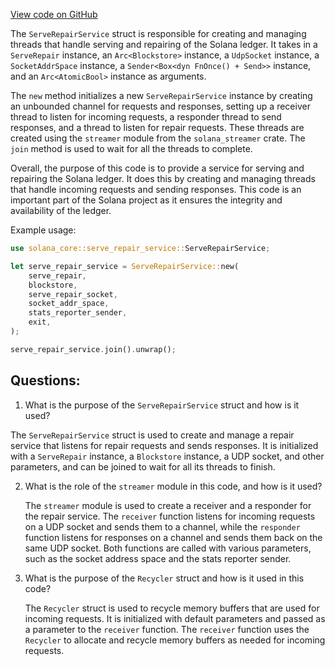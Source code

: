 [View code on GitHub](https://github.com/solana-labs/solana/blob/master/core/src/serve_repair_service.rs)

The `ServeRepairService` struct is responsible for creating and managing threads that handle serving and repairing of the Solana ledger. It takes in a `ServeRepair` instance, an `Arc<Blockstore>` instance, a `UdpSocket` instance, a `SocketAddrSpace` instance, a `Sender<Box<dyn FnOnce() + Send>>` instance, and an `Arc<AtomicBool>` instance as arguments.

The `new` method initializes a new `ServeRepairService` instance by creating an unbounded channel for requests and responses, setting up a receiver thread to listen for incoming requests, a responder thread to send responses, and a thread to listen for repair requests. These threads are created using the `streamer` module from the `solana_streamer` crate. The `join` method is used to wait for all the threads to complete.

Overall, the purpose of this code is to provide a service for serving and repairing the Solana ledger. It does this by creating and managing threads that handle incoming requests and sending responses. This code is an important part of the Solana project as it ensures the integrity and availability of the ledger. 

Example usage:

```rust
use solana_core::serve_repair_service::ServeRepairService;

let serve_repair_service = ServeRepairService::new(
    serve_repair,
    blockstore,
    serve_repair_socket,
    socket_addr_space,
    stats_reporter_sender,
    exit,
);

serve_repair_service.join().unwrap();
```
## Questions: 
 1. What is the purpose of the `ServeRepairService` struct and how is it used?
   
   The `ServeRepairService` struct is used to create and manage a repair service that listens for repair requests and sends responses. It is initialized with a `ServeRepair` instance, a `Blockstore` instance, a UDP socket, and other parameters, and can be joined to wait for all its threads to finish.

2. What is the role of the `streamer` module in this code, and how is it used?
   
   The `streamer` module is used to create a receiver and a responder for the repair service. The `receiver` function listens for incoming requests on a UDP socket and sends them to a channel, while the `responder` function listens for responses on a channel and sends them back on the same UDP socket. Both functions are called with various parameters, such as the socket address space and the stats reporter sender.

3. What is the purpose of the `Recycler` struct and how is it used in this code?
   
   The `Recycler` struct is used to recycle memory buffers that are used for incoming requests. It is initialized with default parameters and passed as a parameter to the `receiver` function. The `receiver` function uses the `Recycler` to allocate and recycle memory buffers as needed for incoming requests.
